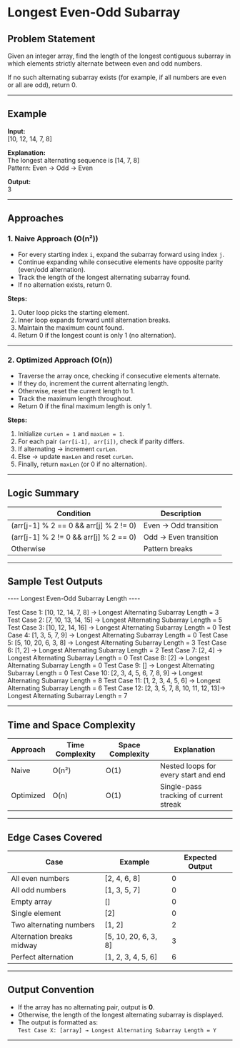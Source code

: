 # Longest Even-Odd Subarray

## Problem Statement
Given an integer array, find the length of the longest contiguous subarray in which elements strictly alternate between even and odd numbers.

If no such alternating subarray exists (for example, if all numbers are even or all are odd), return 0.

---

## Example
**Input:**  
[10, 12, 14, 7, 8]

**Explanation:**  
The longest alternating sequence is [14, 7, 8]  
Pattern: Even → Odd → Even

**Output:**  
3

---

## Approaches

### 1. Naive Approach (O(n²))
- For every starting index `i`, expand the subarray forward using index `j`.
- Continue expanding while consecutive elements have opposite parity (even/odd alternation).
- Track the length of the longest alternating subarray found.
- If no alternation exists, return 0.

**Steps:**
1. Outer loop picks the starting element.
2. Inner loop expands forward until alternation breaks.
3. Maintain the maximum count found.
4. Return 0 if the longest count is only 1 (no alternation).

---

### 2. Optimized Approach (O(n))
- Traverse the array once, checking if consecutive elements alternate.
- If they do, increment the current alternating length.
- Otherwise, reset the current length to 1.
- Track the maximum length throughout.
- Return 0 if the final maximum length is only 1.

**Steps:**
1. Initialize `curLen = 1` and `maxLen = 1`.
2. For each pair `(arr[i-1], arr[i])`, check if parity differs.
3. If alternating → increment `curLen`.
4. Else → update `maxLen` and reset `curLen`.
5. Finally, return `maxLen` (or 0 if no alternation).

---

## Logic Summary

| Condition | Description |
|------------|--------------|
| (arr[j-1] % 2 == 0 && arr[j] % 2 != 0) | Even → Odd transition |
| (arr[j-1] % 2 != 0 && arr[j] % 2 == 0) | Odd → Even transition |
| Otherwise | Pattern breaks |

---

## Sample Test Outputs

---- Longest Even-Odd Subarray Length ----

Test Case 1: [10, 12, 14, 7, 8] → Longest Alternating Subarray Length = 3
Test Case 2: [7, 10, 13, 14, 15] → Longest Alternating Subarray Length = 5
Test Case 3: [10, 12, 14, 16] → Longest Alternating Subarray Length = 0
Test Case 4: [1, 3, 5, 7, 9] → Longest Alternating Subarray Length = 0
Test Case 5: [5, 10, 20, 6, 3, 8] → Longest Alternating Subarray Length = 3
Test Case 6: [1, 2] → Longest Alternating Subarray Length = 2
Test Case 7: [2, 4] → Longest Alternating Subarray Length = 0
Test Case 8: [2] → Longest Alternating Subarray Length = 0
Test Case 9: [] → Longest Alternating Subarray Length = 0
Test Case 10: [2, 3, 4, 5, 6, 7, 8, 9] → Longest Alternating Subarray Length = 8
Test Case 11: [1, 2, 3, 4, 5, 6] → Longest Alternating Subarray Length = 6
Test Case 12: [2, 3, 5, 7, 8, 10, 11, 12, 13]→ Longest Alternating Subarray Length = 7


---

## Time and Space Complexity

| Approach | Time Complexity | Space Complexity | Explanation |
|-----------|-----------------|------------------|--------------|
| Naive | O(n²) | O(1) | Nested loops for every start and end |
| Optimized | O(n) | O(1) | Single-pass tracking of current streak |

---

## Edge Cases Covered

| Case | Example | Expected Output |
|------|----------|----------------|
| All even numbers | [2, 4, 6, 8] | 0 |
| All odd numbers | [1, 3, 5, 7] | 0 |
| Empty array | [] | 0 |
| Single element | [2] | 0 |
| Two alternating numbers | [1, 2] | 2 |
| Alternation breaks midway | [5, 10, 20, 6, 3, 8] | 3 |
| Perfect alternation | [1, 2, 3, 4, 5, 6] | 6 |

---

## Output Convention
- If the array has no alternating pair, output is **0**.
- Otherwise, the length of the longest alternating subarray is displayed.
- The output is formatted as:  
  `Test Case X: [array] → Longest Alternating Subarray Length = Y`

---
